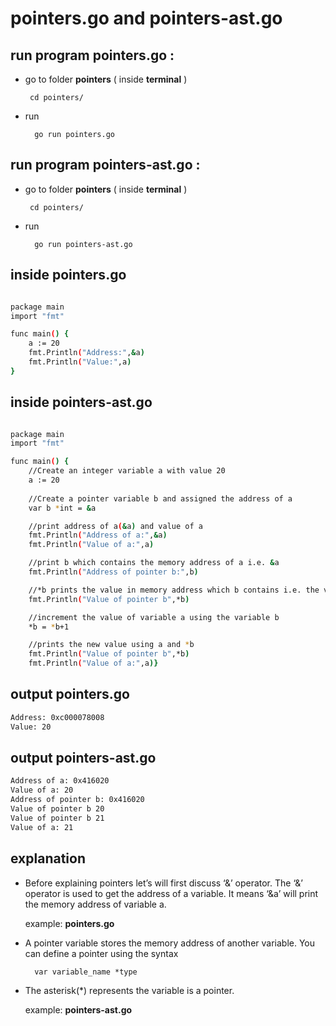 
# pointers.go and pointers-ast.go
## run program pointers.go : 
- go to folder **pointers** ( inside **terminal** ) 

       cd pointers/

- run 

        go run pointers.go


## run program pointers-ast.go : 
- go to folder **pointers** ( inside **terminal** ) 

       cd pointers/

- run 

        go run pointers-ast.go





## inside pointers.go


```bash

package main
import "fmt"

func main() {
	a := 20
	fmt.Println("Address:",&a)
	fmt.Println("Value:",a)
}

```


## inside pointers-ast.go


```bash

package main
import "fmt"

func main() {
	//Create an integer variable a with value 20
	a := 20
	
	//Create a pointer variable b and assigned the address of a
	var b *int = &a

	//print address of a(&a) and value of a  
	fmt.Println("Address of a:",&a)
	fmt.Println("Value of a:",a)

	//print b which contains the memory address of a i.e. &a
	fmt.Println("Address of pointer b:",b)

	//*b prints the value in memory address which b contains i.e. the value of a
	fmt.Println("Value of pointer b",*b)

	//increment the value of variable a using the variable b
	*b = *b+1

	//prints the new value using a and *b
	fmt.Println("Value of pointer b",*b)
	fmt.Println("Value of a:",a)}


```



## output pointers.go

```bash
Address: 0xc000078008
Value: 20

```

## output pointers-ast.go

```bash
Address of a: 0x416020
Value of a: 20
Address of pointer b: 0x416020
Value of pointer b 20
Value of pointer b 21
Value of a: 21

```



## explanation


-   Before explaining pointers let’s will first discuss ‘&’ operator. 
    The ‘&’ operator is used to get the address of a variable. 
    It means ‘&a’ will print the memory address of variable a.

    example: **pointers.go**

- A pointer variable stores the memory address of another variable. 
    You can define a pointer using the syntax

	    var variable_name *type

- The asterisk(*) represents the variable is a pointer. 
    
    example: **pointers-ast.go**
